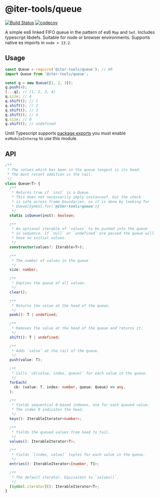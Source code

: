 # @iter-tools/queue

[![Build Status](https://travis-ci.org/iter-tools/queue.svg?branch=trunk)](https://travis-ci.org/iter-tools/queue)
[![codecov](https://codecov.io/gh/iter-tools/queue/branch/trunk/graph/badge.svg)](https://codecov.io/gh/iter-tools/queue)

A simple es6 linked FIFO queue in the pattern of es6 `Map` and `Set`. Includes typescript libdefs. Suitable for node or browser environments. Supports native es imports in `node > 13.2`.

## Usage

```js
const Queue = require('@iter-tools/queue'); // OR
import Queue from '@iter-tools/queue';

const q = new Queue([1, 2, 3]);
q.push(4);
[...q]; // [1, 2, 3, 4]
q.size; // 4
q.shift(); // 1
q.shift(); // 2
q.shift(); // 3
q.shift(); // 4
q.size; // 0
q.shift(); // undefined
```

Until Typescript supports [package exports](https://github.com/microsoft/TypeScript/issues/33079) you must enable `esModuleInterop` to use this module.

## API

```ts
/**
 * The values which has been in the queue longest is its head.
 * The most recent addition is the tail.
 */
class Queue<T> {
  /**
   * Returns true if `inst` is a Queue.
   * This does not necessarily imply instanceof, but the check
   * is safe across frame boundaries, as it is done by looking for
   * Queue[Symbol.for('@iter-tools/queue')]
   */
  static isQueue(inst): boolean;

  /**
   * An optional iterable of `values` to be pushed into the queue
   * in sequence. If `null` or `undefined` are passed the queue will
   * have no initial values.
   */
  constructor(values?: Iterable<T>);

  /**
   * The number of values in the queue
   */
  size: number;

  /**
   * Empties the queue of all values.
   */
  clear();

  /**
   * Returns the value at the head of the queue.
   */
  peek(): T | undefined;

  /**
   * Removes the value at the head of the queue and returns it.
   */
  shift(): T | undefined;

  /**
   * Adds `value` at the tail of the queue.
   */
  push(value: T);

  /**
   * Calls `cb(value, index, queue)` for each value in the queue.
   */
  forEach(
    cb: (value: T, index: number, queue: Queue) => any,
  );

  /**
   * Yields sequential 0-based indexes, one for each queued value.
   * The index 0 indicates the head.
   */
  keys(): IterableIterator<number>;

  /**
   * Yields the queued values from head to tail.
   */
  values(): IterableIterator<T>;

  /**
   * Yields `[index, value]` tuples for each value in the queue.
   */
  entries(): IterableIterator<[number, T]>;

  /**
   * The default iterator. Equivalent to `values()`.
   */
  [Symbol.iterator](): IterableIterator<T>;
}
```
